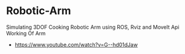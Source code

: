 # Robotic-Arm
Simulating 3DOF Cooking Robotic Arm using ROS, Rviz and MoveIt Api
Working Of Arm
  * https://www.youtube.com/watch?v=G--hd01dJaw
